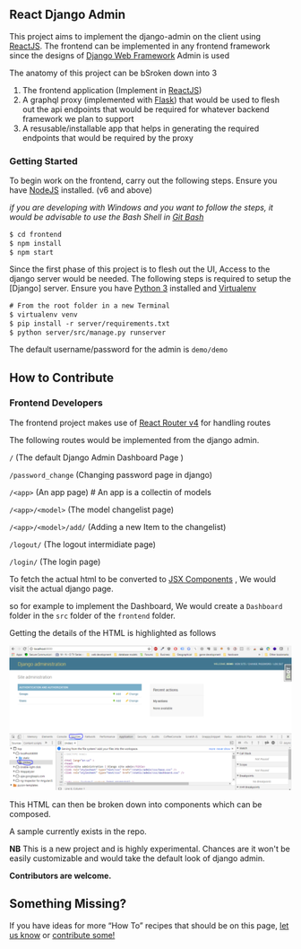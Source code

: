 ## React Django Admin
This project aims to implement the django-admin on the client using [ReactJS](https://facebook.github.io/react/). The frontend can be implemented in any frontend framework since the designs of [Django Web Framework](https://www.djangoproject.com/) Admin is used

The anatomy of this project can be bSroken down into 3 
1. The frontend application (Implement in [ReactJS](https://facebook.github.io/react/))
2. A graphql proxy (implemented with [Flask](http://flask.pocoo.org/)) that would be used to flesh out the api endpoints that would be required for whatever backend framework we plan to support
3. A resusable/installable app that helps in generating the required endpoints that would be required by the proxy

### Getting Started
To begin work on the frontend, carry out the following steps.
Ensure you have [NodeJS](https://nodejs.org/en/) installed. (v6 and above) 

*if you are developing with Windows and you want to follow the steps, it would be advisable to use the Bash Shell in [Git Bash](https://git-scm.com/downloads)*

    $ cd frontend
    $ npm install
    $ npm start

Since the first phase of this project is to flesh out the UI, Access to the django server would be needed. The following steps is required to setup the [Django] server.
Ensure you have [Python 3](https://www.python.org/downloads/) installed and [Virtualenv](https://virtualenv.pypa.io/en/stable/)

    # From the root folder in a new Terminal
    $ virtualenv venv
    $ pip install -r server/requirements.txt
    $ python server/src/manage.py runserver

The default username/password for the admin is `demo/demo`

## How to Contribute
### Frontend Developers
The frontend project makes use of [React Router v4](https://reacttraining.com/react-router/web/guides/philosophy) for handling routes 

The following routes would be implemented from the django admin.

`/` (The default Django Admin Dashboard Page )

`/password_change` (Changing password page in django)

`/<app>` (An app page) # An app is a collectin of models

`/<app>/<model>` (The model changelist page)

`/<app>/<model>/add/` (Adding a new Item to the changelist)

`/logout/` (The logout intermidiate page)

`/login/` (The login page)

To fetch the actual html to be converted to [JSX Components](https://facebook.github.io/react/docs/jsx-in-depth.html) , We would visit the actual django page.

so for example to implement the Dashboard, We would create a `Dashboard` folder in the `src` folder of the `frontend` folder.

Getting the details of the HTML is highlighted as follows

![The HTML for the django dashboard page](/docs/dashboard.PNG)

This HTML can then be broken down into components which can be composed. 

A sample currently exists in the repo.

**NB**
This is a new project and is highly experimental. Chances are it won't be easily customizable and would take the default look of django admin.

**Contributors are welcome.**

## Something Missing?

If you have ideas for more “How To” recipes that should be on this page, [let us know](https://github.com/facebookincubator/create-react-app/issues) or [contribute some!](https://github.com/facebookincubator/create-react-app/edit/master/packages/react-scripts/template/README.md)
